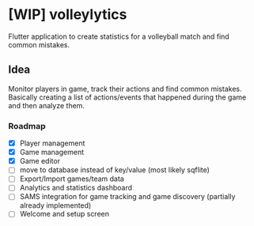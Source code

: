 # [WIP] volleylytics
Flutter application to create statistics for a volleyball match and find common mistakes.

## Idea
Monitor players in game, track their actions and find common mistakes. Basically creating a list of actions/events that happened during the game and then analyze them.

### Roadmap

- [x] Player management
- [x] Game management
- [x] Game editor
- [ ] move to database instead of key/value (most likely sqflite)
- [ ] Export/Import games/team data
- [ ] Analytics and statistics dashboard
- [ ] SAMS integration for game tracking and game discovery (partially already implemented)
- [ ] Welcome and setup screen
